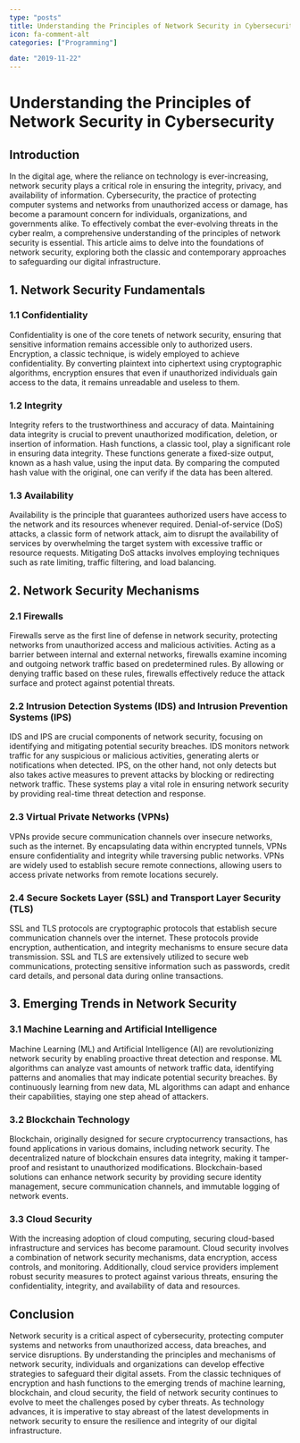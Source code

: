 ```yaml
---
type: "posts"
title: Understanding the Principles of Network Security in Cybersecurity
icon: fa-comment-alt
categories: ["Programming"]

date: "2019-11-22"
---
```




# Understanding the Principles of Network Security in Cybersecurity

## Introduction

In the digital age, where the reliance on technology is ever-increasing, network security plays a critical role in ensuring the integrity, privacy, and availability of information. Cybersecurity, the practice of protecting computer systems and networks from unauthorized access or damage, has become a paramount concern for individuals, organizations, and governments alike. To effectively combat the ever-evolving threats in the cyber realm, a comprehensive understanding of the principles of network security is essential. This article aims to delve into the foundations of network security, exploring both the classic and contemporary approaches to safeguarding our digital infrastructure.

## 1. Network Security Fundamentals

### 1.1 Confidentiality
Confidentiality is one of the core tenets of network security, ensuring that sensitive information remains accessible only to authorized users. Encryption, a classic technique, is widely employed to achieve confidentiality. By converting plaintext into ciphertext using cryptographic algorithms, encryption ensures that even if unauthorized individuals gain access to the data, it remains unreadable and useless to them.

### 1.2 Integrity
Integrity refers to the trustworthiness and accuracy of data. Maintaining data integrity is crucial to prevent unauthorized modification, deletion, or insertion of information. Hash functions, a classic tool, play a significant role in ensuring data integrity. These functions generate a fixed-size output, known as a hash value, using the input data. By comparing the computed hash value with the original, one can verify if the data has been altered.

### 1.3 Availability
Availability is the principle that guarantees authorized users have access to the network and its resources whenever required. Denial-of-service (DoS) attacks, a classic form of network attack, aim to disrupt the availability of services by overwhelming the target system with excessive traffic or resource requests. Mitigating DoS attacks involves employing techniques such as rate limiting, traffic filtering, and load balancing.

## 2. Network Security Mechanisms

### 2.1 Firewalls
Firewalls serve as the first line of defense in network security, protecting networks from unauthorized access and malicious activities. Acting as a barrier between internal and external networks, firewalls examine incoming and outgoing network traffic based on predetermined rules. By allowing or denying traffic based on these rules, firewalls effectively reduce the attack surface and protect against potential threats.

### 2.2 Intrusion Detection Systems (IDS) and Intrusion Prevention Systems (IPS)
IDS and IPS are crucial components of network security, focusing on identifying and mitigating potential security breaches. IDS monitors network traffic for any suspicious or malicious activities, generating alerts or notifications when detected. IPS, on the other hand, not only detects but also takes active measures to prevent attacks by blocking or redirecting network traffic. These systems play a vital role in ensuring network security by providing real-time threat detection and response.

### 2.3 Virtual Private Networks (VPNs)
VPNs provide secure communication channels over insecure networks, such as the internet. By encapsulating data within encrypted tunnels, VPNs ensure confidentiality and integrity while traversing public networks. VPNs are widely used to establish secure remote connections, allowing users to access private networks from remote locations securely.

### 2.4 Secure Sockets Layer (SSL) and Transport Layer Security (TLS)
SSL and TLS protocols are cryptographic protocols that establish secure communication channels over the internet. These protocols provide encryption, authentication, and integrity mechanisms to ensure secure data transmission. SSL and TLS are extensively utilized to secure web communications, protecting sensitive information such as passwords, credit card details, and personal data during online transactions.

## 3. Emerging Trends in Network Security

### 3.1 Machine Learning and Artificial Intelligence
Machine Learning (ML) and Artificial Intelligence (AI) are revolutionizing network security by enabling proactive threat detection and response. ML algorithms can analyze vast amounts of network traffic data, identifying patterns and anomalies that may indicate potential security breaches. By continuously learning from new data, ML algorithms can adapt and enhance their capabilities, staying one step ahead of attackers.

### 3.2 Blockchain Technology
Blockchain, originally designed for secure cryptocurrency transactions, has found applications in various domains, including network security. The decentralized nature of blockchain ensures data integrity, making it tamper-proof and resistant to unauthorized modifications. Blockchain-based solutions can enhance network security by providing secure identity management, secure communication channels, and immutable logging of network events.

### 3.3 Cloud Security
With the increasing adoption of cloud computing, securing cloud-based infrastructure and services has become paramount. Cloud security involves a combination of network security mechanisms, data encryption, access controls, and monitoring. Additionally, cloud service providers implement robust security measures to protect against various threats, ensuring the confidentiality, integrity, and availability of data and resources.

## Conclusion

Network security is a critical aspect of cybersecurity, protecting computer systems and networks from unauthorized access, data breaches, and service disruptions. By understanding the principles and mechanisms of network security, individuals and organizations can develop effective strategies to safeguard their digital assets. From the classic techniques of encryption and hash functions to the emerging trends of machine learning, blockchain, and cloud security, the field of network security continues to evolve to meet the challenges posed by cyber threats. As technology advances, it is imperative to stay abreast of the latest developments in network security to ensure the resilience and integrity of our digital infrastructure.
